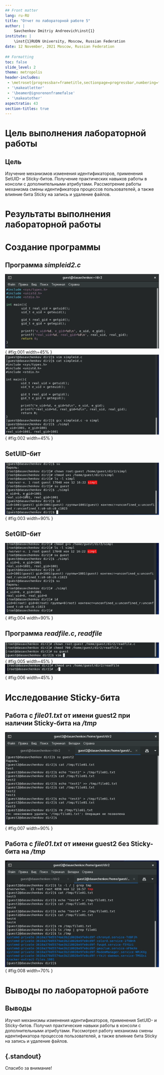 ```yaml
---
## Front matter
lang: ru-RU
title: "Отчет по лабораторной работе 5"
author: |
	Savchenkov Dmitriy Andreevich\inst{1}
institute: |
	\inst{1}RUDN University, Moscow, Russian Federation
date: 12 November, 2021 Moscow, Russian Federation

## Formatting
toc: false
slide_level: 2
theme: metropolis
header-includes: 
 - \metroset{progressbar=frametitle,sectionpage=progressbar,numbering=fraction}
 - '\makeatletter'
 - '\beamer@ignorenonframefalse'
 - '\makeatother'
aspectratio: 43
section-titles: true
---
```


# **Цель выполнения лабораторной работы**

## Цель

Изучение механизмов изменения идентификаторов, применения SetUID- и Sticky-битов. Получение практических навыков работы в консоли с дополнительными 
атрибутами. Рассмотрение работы механизма смены идентификатора процессов пользователей, а также влияние бита Sticky на запись и удаление файлов.

# **Результаты выполнения лабораторной работы**

# **Создание программы**

## Программа *simpleid2.c*

![](image/3.png){ #fig:001 width=45% }
![](image/4.png){ #fig:002 width=45% }

## SetUID-бит

![](image/5.png){ #fig:003 width=90% }

## SetGID-бит

![](image/6.png){ #fig:004 width=90% }

## Программа *readfile.c*, *readfile*

![](image/8.png){ #fig:005 width=45% }
![](image/10.png){ #fig:006 width=45% }

# **Исследование Sticky-бита**

## Работа с *file01.txt* от имени guest2 при наличии Sticky-бита на */tmp*

![](image/14.png){ #fig:007 width=90% }

## Работа с *file01.txt* от имени guest2 без Sticky-бита на */tmp*

![](image/16.png){ #fig:008 width=70% }

# **Выводы по лабораторной работе**

## Выводы

Изучил механизмы изменения идентификаторов, применения SetUID- и Sticky-битов. Получил практические навыки работы в консоли с дополнительными атрибутами. 
Рассмотрел работу механизма смены идентификатора процессов пользователей, а также влияние бита Sticky на запись и удаление файлов.

## {.standout}

Спасибо за внимание!
